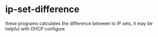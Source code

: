 # ip-set-difference
these programs calculates the difference between to IP sets, it may be helpful with DHCP configure 
